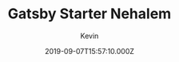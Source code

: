 ---
title: Gatsby Starter Nehalem
github: https://github.com/nehalist/gatsby-starter-nehalem
demo: https://nehalem.netlify.app/
author: Kevin
ssg:
  - Gatsby
cms:
  - Markdown
date: 2019-09-07T15:57:10.000Z
draft: false
publish_date: '2019-09-07T15:57:10Z'
update_date: '2020-03-17T21:04:39Z'
github_star: 39
github_fork: 20
---